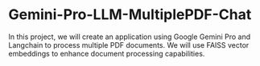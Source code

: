 # Gemini-Pro-LLM-MultiplePDF-Chat
In this project, we will create an application using Google Gemini Pro and Langchain to process multiple PDF documents. We will use FAISS vector embeddings to enhance document processing capabilities.
